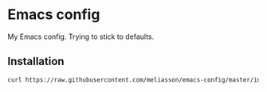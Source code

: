 # Emacs config

My Emacs config. Trying to stick to defaults.

## Installation

```bash
curl https://raw.githubusercontent.com/meliasson/emacs-config/master/install.sh | sh
```

